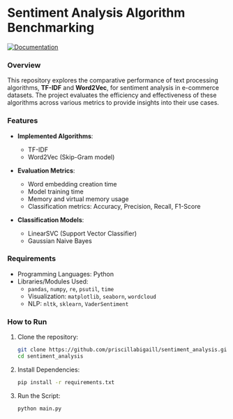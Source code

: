 # Sentiment Analysis Algorithm Benchmarking  

[![Documentation](https://img.shields.io/badge/Documentation-Read-blue?logo=microsoft-word)](https://drive.google.com/file/d/1r7osbLJ7ZBkMASbXUtOhME_GEOy1cNjd/view?usp=sharing)

### Overview  
This repository explores the comparative performance of text processing algorithms, **TF-IDF** and **Word2Vec**, for sentiment analysis in e-commerce datasets. The project evaluates the efficiency and effectiveness of these algorithms across various metrics to provide insights into their use cases.  

### Features  
- **Implemented Algorithms**:  
  - TF-IDF  
  - Word2Vec (Skip-Gram model)  

- **Evaluation Metrics**:  
  - Word embedding creation time  
  - Model training time  
  - Memory and virtual memory usage  
  - Classification metrics: Accuracy, Precision, Recall, F1-Score  

- **Classification Models**:  
  - LinearSVC (Support Vector Classifier)  
  - Gaussian Naive Bayes  

### Requirements  
- Programming Languages: Python  
- Libraries/Modules Used:  
  - `pandas`, `numpy`, `re`, `psutil`, `time`  
  - Visualization: `matplotlib`, `seaborn`, `wordcloud`  
  - NLP: `nltk`, `sklearn`, `VaderSentiment`  

### How to Run  
1. Clone the repository:  
   ```bash
   git clone https://github.com/priscillabigaill/sentiment_analysis.git
   cd sentiment_analysis
   ```

2. Install Dependencies:   
   ```bash
   pip install -r requirements.txt
   ```  

3. Run the Script:  
   ```bash
   python main.py
   ```  
